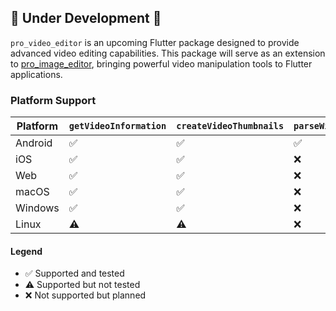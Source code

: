 ## 🚧 Under Development 🚧

`pro_video_editor` is an upcoming Flutter package designed to provide advanced video editing capabilities. This package will serve as an extension to [pro_image_editor](https://pub.dev/packages/pro_image_editor), bringing powerful video manipulation tools to Flutter applications.


### Platform Support

| Platform       | `getVideoInformation` | `createVideoThumbnails` | `parseWithLayers` | `parseWithBlur` | `parseWithTransform` | `parseWithFilters` |
|----------------|------------------------|--------------------------|--------------------|------------------|------------------------|---------------------|
| Android        | ✅                     | ✅                       | ✅                 | ✅               | ✅                     | ❌                  |
| iOS            | ✅                     | ✅                       | ❌                 | ❌               | ❌                     | ❌                  |
| Web            | ✅                     | ✅                       | ❌                 | ❌               | ❌                     | ❌                  |
| macOS          | ✅                     | ✅                       | ❌                 | ❌               | ❌                     | ❌                  |
| Windows        | ✅                     | ✅                       | ❌                 | ❌               | ❌                     | ❌                  |
| Linux          | ⚠️                     | ⚠️                       | ❌                 | ❌               | ❌                     | ❌                  |



#### Legend
- ✅ Supported and tested  
- ⚠️ Supported but not tested
- ❌ Not supported but planned